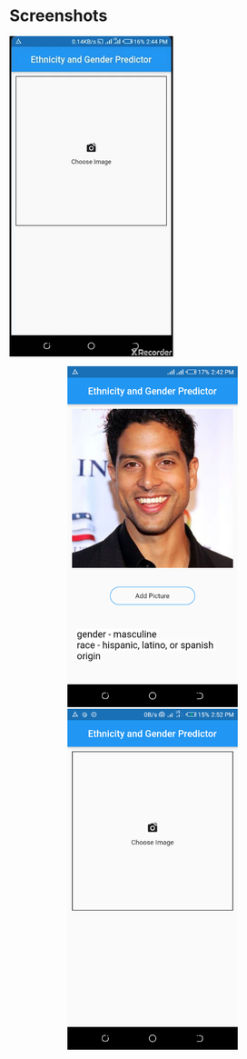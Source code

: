 # Screenshots
![App demo](/Screenshots/clarifia.gif)
<div align="center">
    <img src="/Screenshots/1.png" width="300px"</img> <nbsp><nbsp><nbsp><nbsp>
    <img src="/Screenshots/2.png" width="300px"</img>
</div>